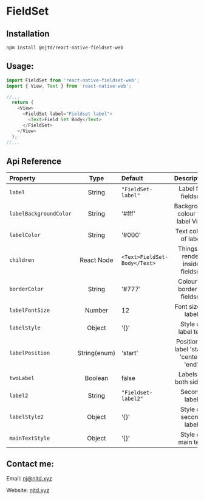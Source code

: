 # FieldSet

## Installation
```
npm install @njtd/react-native-fieldset-web
```
## Usage: 
```javascript
import FieldSet from 'react-native-fieldset-web';
import { View, Text } from 'react-native-web';

//...
  return (
    <View>
      <FieldSet label="Fieldset label">
        <Text>Field Set Body</Text>
      </FieldSet>
    </View>
  );
//...
```

## Api Reference
  Property | Type | Default | Description | Required
 :--- | :---: | :--- | :---: | :---:
`label` | String | `"FieldSet-label"` | Label for fieldset | Yes
`labelBackgroundColor` | String | '#fff' | Background colour for label View | No
`labelColor` | String | '#000' | Text colour of label | No
`children`  | React Node | ```<Text>FieldSet-Body</Text>``` | Things to render inside fieldset | Yes
`borderColor` | String | '#777' | Colour of border of fieldset | No
`labelFontSize` | Number | 12 | Font size of label | No
`labelStyle` | Object | '{}' | Style of label text | No
`labelPosition` | String(enum) | 'start'| Position of label  'start', 'center', 'end' | No
`twoLabel` | Boolean | false | Labels at both sides? | No
`label2` | String | `"Fieldset-label2"` | Second label | No
`labelStyle2` | Object | '{}' | Style of second label | No
`mainTextStyle` | Object | '{}' | Style of main text | No

## Contact me:

Email: [nj@njtd.xyz](mailto:nj@njtd.xyz?subject=React%20Native%20Fieldset%20Web%20Enquiry)

Website: [njtd.xyz](https://www.njtd.xyz)